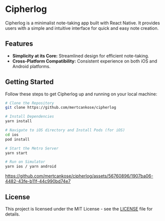 # Cipherlog

Cipherlog is a minimalist note-taking app built with React Native. It provides users with a simple and intuitive interface for quick and easy note creation.

## Features

- **Simplicity at its Core:** Streamlined design for efficient note-taking.
- **Cross-Platform Compatibility:** Consistent experience on both iOS and Android platforms.

## Getting Started

Follow these steps to get Cipherlog up and running on your local machine:

```bash
# Clone the Repository
git clone https://github.com/mertcankose/cipherlog

# Install Dependencies
yarn install

# Navigate to iOS directory and Install Pods (for iOS)
cd ios
pod install

# Start the Metro Server
yarn start

# Run on Simulator
yarn ios / yarn android
```



https://github.com/mertcankose/cipherlog/assets/56760896/1907ba06-4482-43fe-b11f-44c990bd74e7


## License

This project is licensed under the MIT License - see the [LICENSE](LICENSE) file for details.


